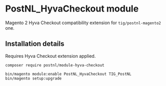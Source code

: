 # PostNL_HyvaCheckout module

Magento 2 Hyva Checkout compatibility extension for `tig/postnl-magento2` one.

## Installation details

Requires Hyva Checkout extension applied.
```
composer require postnl/module-hyva-checkout

bin/magento module:enable PostNL_HyvaCheckout TIG_PostNL
bin/magento setup:upgrade 
```
